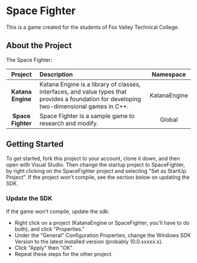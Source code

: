 # Space Fighter

This is a game created for the students of Fox Valley Technical College.

## About the Project

The Space Fighter:

| **Project**             | **Description** | **Namespace** |
| :---------------------: | :-------------- | :-------------: |
| **Katana Engine**       | Katana Engine is a library of classes, interfaces, and value types that provides a foundation for developing two-dimensional games in C++. | KatanaEngine |
| **Space Fighter**        | Space Fighter is a sample game to research and modify. | Global |

## Getting Started

To get started, fork this project to your account, clone it down, and then open with Visual Studio.
Then change the startup project to SpaceFighter, by right clicking on the SpaceFighter project and selecting "Set as StartUp Project". If the project won't compile, see the section below on updating the SDK.

### Update the SDK
If the game won't compile, update the sdk:
- Right click on a project (KatanaEngine or SpaceFighter, you'll have to do both), and click "Properties."
- Under the "General" Configuration Properties, change the Windows SDK Version to the latest installed version (probably 10.0.xxxxx.x).
- Click "Apply" then "OK"
- Repeat these steps for the other project.


